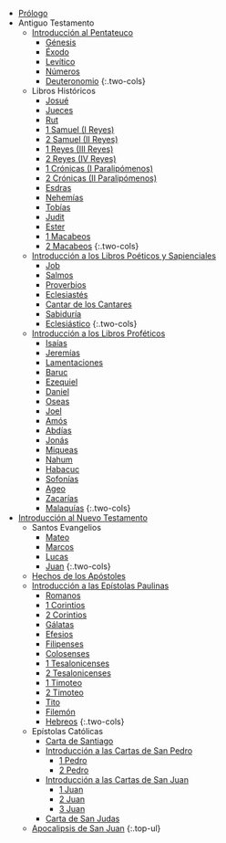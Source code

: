 
- [Prólogo](/prologo)
- Antiguo Testamento
   - [Introducción al Pentateuco](/pentateuco)
      - [Génesis](/genesis)
      - [Éxodo](/exodo)
      - [Levítico](/levitico)
      - [Números](/numeros)
      - [Deuteronomio](/deuteronomio)
      {:.two-cols}
   - Libros Históricos
      - [Josué](/josue)
      - [Jueces](/jueces)
      - [Rut](/rut)
      - [1 Samuel (I&nbsp;Reyes)](/1-samuel)
      - [2 Samuel (II&nbsp;Reyes)](/2-samuel)
      - [1 Reyes (III&nbsp;Reyes)](/1-reyes)
      - [2 Reyes (IV&nbsp;Reyes)](/2-reyes)
      - [1 Crónicas (I&nbsp;Paralipómenos)](/1-cronicas)
      - [2 Crónicas (II&nbsp;Paralipómenos)](/2-cronicas)
      - [Esdras](/esdras)
      - [Nehemías](/nehemias)
      - [Tobías](/tobias)
      - [Judit](/judit)
      - [Ester](/ester)
      - [1 Macabeos](/1-macabeos)
      - [2 Macabeos](/2-macabeos)
      {:.two-cols}
   - [Introducción a los Libros Poéticos y Sapienciales](/libros-poeticos-y-sapienciales)
      - [Job](/job)
      - [Salmos](/salmos)
      - [Proverbios](/proverbios)
      - [Eclesiastés](/eclesiastes)
      - [Cantar de los Cantares](/cantar-de-los-cantares)
      - [Sabiduría](/sabiduria)
      - [Eclesiástico](/eclesiastico)
      {:.two-cols}
   - [Introducción a los Libros Proféticos](/libros-profeticos)
      - [Isaías](/isaias)
      - [Jeremías](/jeremias)
      - [Lamentaciones](/lamentaciones)
      - [Baruc](/baruc)
      - [Ezequiel](/ezequiel)
      - [Daniel](/daniel)
      - [Oseas](/oseas)
      - [Joel](/joel)
      - [Amós](/amos)
      - [Abdías](/abdias)
      - [Jonás](/jonas)
      - [Miqueas](/miqueas)
      - [Nahum](/nahum)
      - [Habacuc](/habacuc)
      - [Sofonías](/sofonias)
      - [Ageo](/ageo)
      - [Zacarías](/zacarias)
      - [Malaquías](/malaquias)
      {:.two-cols}
- [Introducción al Nuevo Testamento](/nuevo-testamento)
   - Santos Evangelios
      - [Mateo](/mateo)
      - [Marcos](/marcos)
      - [Lucas](/lucas)
      - [Juan](/juan)
      {:.two-cols}
   - [Hechos de los Apóstoles](/hechos)
   - [Introducción a las Epístolas Paulinas](/epistolas-paulinas)
      - [Romanos](/romanos)
      - [1 Corintios](/1-corintios)
      - [2 Corintios](/2-corintios)
      - [Gálatas](/galatas)
      - [Efesios](/efesios)
      - [Filipenses](/filipenses)
      - [Colosenses](/colosenses)
      - [1 Tesalonicenses](/1-tesalonicenses)
      - [2 Tesalonicenses](/2-tesalonicenses)
      - [1 Timoteo](/1-timoteo)
      - [2 Timoteo](/2-timoteo)
      - [Tito](/tito)
      - [Filemón](/filemon)
      - [Hebreos](/hebreos)
      {:.two-cols}
   - Epístolas Católicas
      - [Carta de Santiago](/santiago)
      - [Introducción a las Cartas de San Pedro](/cartas-de-san-pedro)
         - [1 Pedro](/1-pedro)
         - [2 Pedro](/2-pedro)
      - [Introducción a las Cartas de San Juan](/cartas-de-san-juan)
         - [1 Juan](/1-juan)
         - [2 Juan](/2-juan)
         - [3 Juan](/3-juan)
      - [Carta de San Judas](/judas)
   - [Apocalipsis de San Juan](/apocalipsis)
{:.top-ul}
